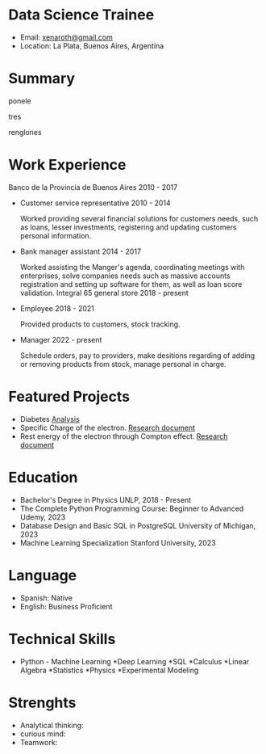 # Data Science Trainee

- Email: xenaroth@gmail.com
- Location: La Plata, Buenos Aires, Argentina

# Summary
ponele

tres

renglones

# Work Experience
Banco de la Provincia de Buenos Aires 2010 - 2017
- Customer service representative 2010 - 2014

  Worked providing several financial solutions for customers needs, such as loans, lesser investments, registering and updating customers personal information.
- Bank manager assistant 2014 - 2017

  Worked assisting the Manger's agenda, coordinating meetings with enterprises, solve companies needs such as massive accounts registration and setting up software for them, as well as loan score validation.
Integral 65 general store 2018 - present
- Employee 2018 - 2021

  Provided products to customers, stock tracking.
- Manager 2022 - present

  Schedule orders, pay to providers, make desitions regarding of adding or removing products from stock, manage personal in charge.
# Featured Projects
- Diabetes [Analysis](https://www.overleaf.com/read/kfmjdgbmcfrq)
- Specific Charge of the electron. [Research document](https://www.overleaf.com/read/vnwqjrqswrdv)
- Rest energy of the electron through Compton effect. [Research document](https://www.overleaf.com/read/nhnzbpwxpznd)

# Education
- Bachelor's Degree in Physics
  UNLP, 2018 - Present
- The Complete Python Programming
  Course: Beginner to Advanced
  Udemy, 2023
- Database Design and Basic SQL in PostgreSQL
  University of Michigan, 2023
- Machine Learning Specialization
  Stanford University, 2023
  
# Language
- Spanish: Native
- English: Business Proficient

# Technical Skills
- Python - Machine Learning *Deep Learning *SQL *Calculus *Linear Algebra *Statistics *Physics *Experimental Modeling
  
# Strenghts

- Analytical thinking:
- curious mind:
- Teamwork:
  
